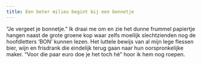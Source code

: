 ```yaml
---
title: Een beter milieu begint bij een bonnetje
---
```

“Je vergeet je bonnetje.” Ik draai me om en zie het dunne frummel papiertje hangen naast de grote groene kop waar zelfs moeilijk slechtzienden nog de hoofdletters ‘BON’ kunnen lezen. Het luttele bewijs van al mijn lege flessen bier, wijn en frisdrank die eindelijk terug gaan naar hun oorspronkelijke maker. “Voor die paar euro doe je het toch hè” hoor ik hem nog roepen.
